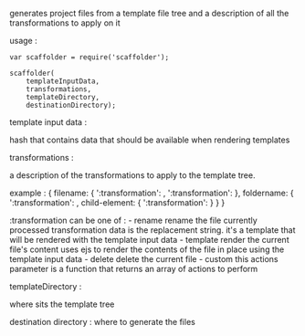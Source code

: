 generates project files from a template file tree and a description of all the transformations to apply on it

usage :

    var scaffolder = require('scaffolder');

    scaffolder(
        templateInputData,
        transformations,
        templateDirectory,
        destinationDirectory);

template input data :

hash that contains data that should be available when rendering templates

transformations :

a description of the transformations to apply to the template tree.

example :
{
    filename: {
        ':transformation': <transformation-data>,
        ':transformation': <transformation-data>
    },
    foldername: {
        ':transformation': <transformation-data>,
        child-element: {
            ':transformation': <transformation-data>
        }
    }
}

:transformation can be one of :
    - rename
        rename the file currently processed
        transformation data is the replacement string. it's a template that will be rendered with the template input data
    - template
        render the current file's content
        uses ejs to render the contents of the file in place using the template input data
    - delete
        delete the current file
    - custom
        this actions parameter is a function that returns an array of actions to perform

templateDirectory :

where sits the template tree

destination directory :
where to generate the files
